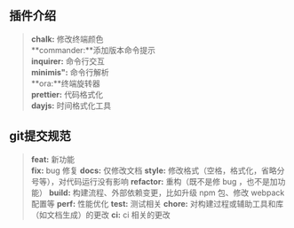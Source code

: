 ## 插件介绍

> **chalk:** 修改终端颜色  
> **commander:**添加版本命令提示  
> **inquirer:**  命令行交互  
> **minimis":** 命令行解析  
> **ora:**终端旋转器  
> **prettier:** 代码格式化  
> **dayjs:** 时间格式化工具 

## git提交规范

> **feat:** 新功能  
> **fix:** bug 修复
> **docs:** 仅修改文档
> **style:** 修改格式（空格，格式化，省略分号等），对代码运行没有影响
> **refactor:** 重构（既不是修 bug ，也不是加功能）
> **build:** 构建流程、外部依赖变更，比如升级 npm 包、修改 webpack 配置等
> **perf:** 性能优化
> **test:** 测试相关
> **chore:** 对构建过程或辅助工具和库（如文档生成）的更改
> **ci:** ci 相关的更改